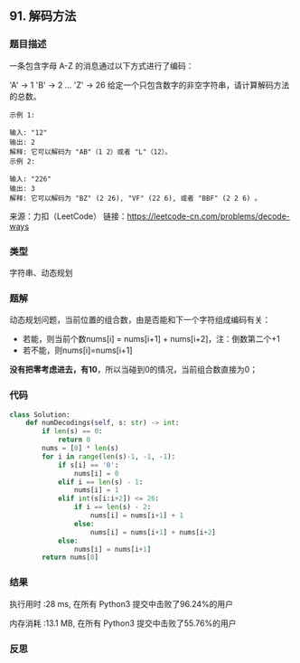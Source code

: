 ## 91. 解码方法



### 题目描述

一条包含字母 A-Z 的消息通过以下方式进行了编码：

'A' -> 1
'B' -> 2
...
'Z' -> 26
给定一个只包含数字的非空字符串，请计算解码方法的总数。

```
示例 1:

输入: "12"
输出: 2
解释: 它可以解码为 "AB"（1 2）或者 "L"（12）。
示例 2:

输入: "226"
输出: 3
解释: 它可以解码为 "BZ" (2 26), "VF" (22 6), 或者 "BBF" (2 2 6) 。
```

来源：力扣（LeetCode）
链接：https://leetcode-cn.com/problems/decode-ways

### 类型

字符串、动态规划



### 题解

动态规划问题，当前位置的组合数，由是否能和下一个字符组成编码有关：

- 若能，则当前个数nums[i] = nums[i+1] + nums[i+2]，注：倒数第二个+1
- 若不能，则nums[i]=nums[i+1]

**没有把零考虑进去，有10**，所以当碰到0的情况，当前组合数直接为0；



### 代码

```python
class Solution:
    def numDecodings(self, s: str) -> int:
    	if len(s) == 0:
    		return 0
    	nums = [0] * len(s)
    	for i in range(len(s)-1, -1, -1):
    		if s[i] == '0':
    			nums[i] = 0
    		elif i == len(s) - 1:
    			nums[i] = 1
    		elif int(s[i:i+2]) <= 26:
    			if i == len(s) - 2:
    				nums[i] = nums[i+1] + 1
    			else:
    				nums[i] = nums[i+1] + nums[i+2]
    		else:
    			nums[i] = nums[i+1]
    	return nums[0]
```



### 结果

执行用时 :28 ms, 在所有 Python3 提交中击败了96.24%的用户

内存消耗 :13.1 MB, 在所有 Python3 提交中击败了55.76%的用户



### 反思

